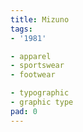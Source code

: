 ```yaml
---
title: Mizuno
tags:
- '1981'

- apparel
- sportswear
- footwear

- typographic
- graphic type
pad: 0
---
```


